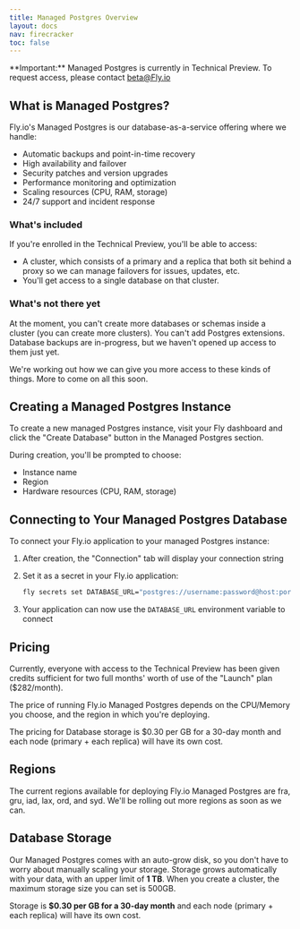 ```yaml
---
title: Managed Postgres Overview
layout: docs
nav: firecracker
toc: false
---
```


<div class="important icon">**Important:** Managed Postgres is currently in Technical Preview. To request access, please contact <a href="mailto:beta@Fly.io">beta@Fly.io</a></div>

## What is Managed Postgres?

Fly.io's Managed Postgres is our database-as-a-service offering where we handle:

- Automatic backups and point-in-time recovery
- High availability and failover
- Security patches and version upgrades
- Performance monitoring and optimization
- Scaling resources (CPU, RAM, storage)
- 24/7 support and incident response

### What's included

If you're enrolled in the Technical Preview, you'll be able to access:

- A cluster, which consists of a primary and a replica that both sit behind a proxy so we can manage failovers for issues, updates, etc. 
- You'll get access to a single database on that cluster.

### What's not there yet

At the moment, you can't create more databases or schemas inside a cluster (you can create more clusters). You can't add Postgres extensions. Database backups are in-progress, but we haven't opened up access to them just yet.

We're working out how we can give you more access to these kinds of things. More to come on all this soon.

## Creating a Managed Postgres Instance

To create a new managed Postgres instance, visit your Fly dashboard and click the "Create Database" button in the Managed Postgres section.

During creation, you'll be prompted to choose:
- Instance name
- Region
- Hardware resources (CPU, RAM, storage)

## Connecting to Your Managed Postgres Database

To connect your Fly.io application to your managed Postgres instance:

1. After creation, the "Connection" tab will display your connection string
2. Set it as a secret in your Fly.io application:

   ```cmd
   fly secrets set DATABASE_URL="postgres://username:password@host:port/database"
   ```

3. Your application can now use the `DATABASE_URL` environment variable to connect

## Pricing

Currently, everyone with access to the Technical Preview has been given credits sufficient for two full months' worth of use of the "Launch" plan ($282/month).

The price of running Fly.io Managed Postgres depends on the CPU/Memory you choose, and the region in which you're deploying.

The pricing for Database storage is $0.30 per GB for a 30-day month and each node (primary + each replica) will have its own cost.

## Regions

The current regions available for deploying Fly.io Managed Postgres are fra, gru, iad, lax, ord, and syd. We'll be rolling out more regions as soon as we can.

## Database Storage

Our Managed Postgres comes with an auto-grow disk, so you don't have to worry about manually scaling your storage. Storage grows automatically with your data, with an upper limit of **1 TB**. When you create a cluster, the maximum storage size you can set is 500GB.

Storage is **$0.30 per GB for a 30-day month** and each node (primary + each replica) will have its own cost.
